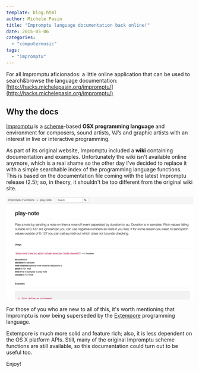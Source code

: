 ```yaml
---
template: blog.html
author: Michele Pasin
title: "Impromptu language documentation back online!"
date: 2015-05-06
categories: 
  - "computermusic"
tags: 
  - "impromptu"
---
```


For all Impromptu aficionados: a little online application that can be used to search&browse the language documentation: [http://hacks.michelepasin.org/impromptu/](http://hacks.michelepasin.org/impromptu/)

## Why the docs

[Impromptu](http://impromptu.moso.com.au/) is a [scheme](http://en.wikipedia.org/wiki/Scheme_%28programming_language%29)\-based **OSX programming language** and environment for composers, sound artists, VJ’s and graphic artists with an interest in live or interactive programming.

As part of its original website, Impromptu included a **wiki** containing documentation and examples. Unfortunately the wiki isn't available online anymore, which is a real shame so the other day I've decided to replace it with a simple searchable index of the programming language functions. This is based on the documentation file coming with the latest Impromptu release (2.5); so, in theory, it shouldn't be too different from the original wiki site.

[![Screen Shot 2015 05 06 at 23 15 36](../../img/Screen-Shot-2015-05-06-at-23.15.36.png)](http://hacks.michelepasin.org/impromptu/744)

For those of you who are new to all of this, it's worth mentioning that Impromptu is now being superseded by the [Extempore](http://extempore.moso.com.au/) programming language.

Extempore is much more solid and feature rich; also, it is less dependent on the OS X platform APIs. Still, many of the original Impromptu scheme functions are still available, so this documentation could turn out to be useful too.

Enjoy!
